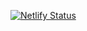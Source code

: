 [![Netlify Status](https://api.netlify.com/api/v1/badges/0fb0437b-8ee0-496f-8d62-d5f0b8d0f5ac/deploy-status)](https://app.netlify.com/sites/mlu-medp341/deploys)
